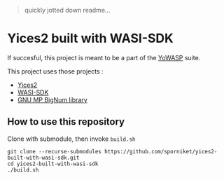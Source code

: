 > quickly jotted down readme...

# Yices2 built with WASI-SDK

If succesful, this project is meant to be a part of the [YoWASP](http://yowasp.org/) suite.

This project uses those projects : 

* [Yices2](https://github.com/SRI-CSL/yices2)
* [WASI-SDK](https://github.com/WebAssembly/wasi-sdk)
* [GNU MP BigNum library](https://gmplib.org)

## How to use this repository

Clone with submodule, then invoke `build.sh`
```
git clone --recurse-submodules https://github.com/sporniket/yices2-built-with-wasi-sdk.git
cd yices2-built-with-wasi-sdk
./build.sh
```

